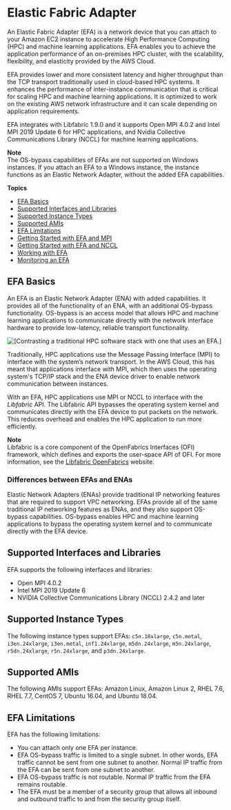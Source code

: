 # Elastic Fabric Adapter<a name="efa"></a>

An Elastic Fabric Adapter \(EFA\) is a network device that you can attach to your Amazon EC2 instance to accelerate High Performance Computing \(HPC\) and machine learning applications\. EFA enables you to achieve the application performance of an on\-premises HPC cluster, with the scalability, flexibility, and elasticity provided by the AWS Cloud\.

EFA provides lower and more consistent latency and higher throughput than the TCP transport traditionally used in cloud\-based HPC systems\. It enhances the performance of inter\-instance communication that is critical for scaling HPC and machine learning applications\. It is optimized to work on the existing AWS network infrastructure and it can scale depending on application requirements\.

EFA integrates with Libfabric 1\.9\.0 and it supports Open MPI 4\.0\.2 and Intel MPI 2019 Update 6 for HPC applications, and Nvidia Collective Communications Library \(NCCL\) for machine learning applications\.

**Note**  
The OS\-bypass capabilities of EFAs are not supported on Windows instances\. If you attach an EFA to a Windows instance, the instance functions as an Elastic Network Adapter, without the added EFA capabilities\.

**Topics**
+ [EFA Basics](#efa-basics)
+ [Supported Interfaces and Libraries](#efa-mpi)
+ [Supported Instance Types](#efa-instance-types)
+ [Supported AMIs](#efa-amis)
+ [EFA Limitations](#efa-limits)
+ [Getting Started with EFA and MPI](efa-start.md)
+ [Getting Started with EFA and NCCL](efa-start-nccl.md)
+ [Working with EFA](efa-working-with.md)
+ [Monitoring an EFA](efa-working-monitor.md)

## EFA Basics<a name="efa-basics"></a>

An EFA is an Elastic Network Adapter \(ENA\) with added capabilities\. It provides all of the functionality of an ENA, with an additional OS\-bypass functionality\. OS\-bypass is an access model that allows HPC and machine learning applications to communicate directly with the network interface hardware to provide low\-latency, reliable transport functionality\.

![\[Contrasting a traditional HPC software stack with one that uses an EFA.\]](http://docs.aws.amazon.com/AWSEC2/latest/UserGuide/images/efa_stack.png)

Traditionally, HPC applications use the Message Passing Interface \(MPI\) to interface with the system’s network transport\. In the AWS Cloud, this has meant that applications interface with MPI, which then uses the operating system's TCP/IP stack and the ENA device driver to enable network communication between instances\.

With an EFA, HPC applications use MPI or NCCL to interface with the *Libfabric* API\. The Libfabric API bypasses the operating system kernel and communicates directly with the EFA device to put packets on the network\. This reduces overhead and enables the HPC application to run more efficiently\.

**Note**  
Libfabric is a core component of the OpenFabrics Interfaces \(OFI\) framework, which defines and exports the user\-space API of OFI\. For more information, see the [Libfabric OpenFabrics](https://ofiwg.github.io/libfabric/) website\.

### Differences between EFAs and ENAs<a name="efa-differences"></a>

Elastic Network Adapters \(ENAs\) provide traditional IP networking features that are required to support VPC networking\. EFAs provide all of the same traditional IP networking features as ENAs, and they also support OS\-bypass capabilities\. OS\-bypass enables HPC and machine learning applications to bypass the operating system kernel and to communicate directly with the EFA device\.

## Supported Interfaces and Libraries<a name="efa-mpi"></a>

EFA supports the following interfaces and libraries:
+ Open MPI 4\.0\.2
+ Intel MPI 2019 Update 6
+ NVIDIA Collective Communications Library \(NCCL\) 2\.4\.2 and later

## Supported Instance Types<a name="efa-instance-types"></a>

The following instance types support EFAs: `c5n.18xlarge`, `c5n.metal`, `i3en.24xlarge`, `i3en.metal`, `inf1.24xlarge`, `m5dn.24xlarge`, `m5n.24xlarge`, `r5dn.24xlarge`, `r5n.24xlarge`, and `p3dn.24xlarge`\.

## Supported AMIs<a name="efa-amis"></a>

The following AMIs support EFAs: Amazon Linux, Amazon Linux 2, RHEL 7\.6, RHEL 7\.7, CentOS 7, Ubuntu 16\.04, and Ubuntu 18\.04\.

## EFA Limitations<a name="efa-limits"></a>

EFA has the following limitations:
+ You can attach only one EFA per instance\.
+ EFA OS\-bypass traffic is limited to a single subnet\. In other words, EFA traffic cannot be sent from one subnet to another\. Normal IP traffic from the EFA can be sent from one subnet to another\.
+ EFA OS\-bypass traffic is not routable\. Normal IP traffic from the EFA remains routable\.
+ The EFA must be a member of a security group that allows all inbound and outbound traffic to and from the security group itself\.